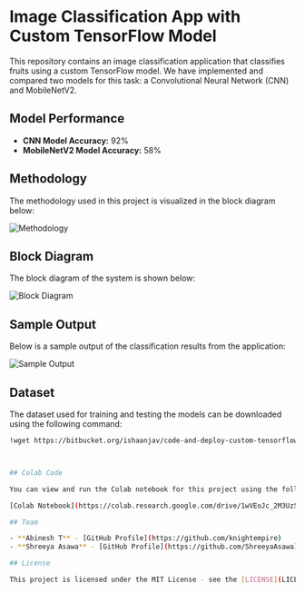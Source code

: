 # Image Classification App with Custom TensorFlow Model

This repository contains an image classification application that classifies fruits using a custom TensorFlow model. We have implemented and compared two models for this task: a Convolutional Neural Network (CNN) and MobileNetV2.

## Model Performance

- **CNN Model Accuracy:** 92%
- **MobileNetV2 Model Accuracy:** 58%

## Methodology

The methodology used in this project is visualized in the block diagram below:

![Methodology](https://i.imgur.com/zNPHXUA.png)

## Block Diagram

The block diagram of the system is shown below:

![Block Diagram](https://i.imgur.com/8XsPM3U.png)

## Sample Output

Below is a sample output of the classification results from the application:

![Sample Output](https://i.imgur.com/Fu55o5a.png)

## Dataset

The dataset used for training and testing the models can be downloaded using the following command:

```bash
!wget https://bitbucket.org/ishaanjav/code-and-deploy-custom-tensorflow-lite-model/raw/a4febbfee178324b2083e322cdead7465d6fdf95/fruits.zip



## Colab Code

You can view and run the Colab notebook for this project using the following link:

[Colab Notebook](https://colab.research.google.com/drive/1wVEoJc_2M3UzSkbvDa3oE312g3E5rmxl?usp=sharing)

## Team

- **Abinesh T** - [GitHub Profile](https://github.com/knightempire)
- **Shreeya Asawa** - [GitHub Profile](https://github.com/ShreeyaAsawa)

## License

This project is licensed under the MIT License - see the [LICENSE](LICENSE) file for details.

